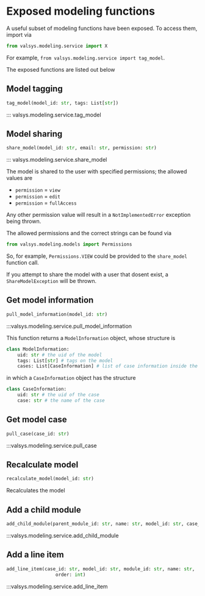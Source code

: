 # Exposed modeling functions
A useful subset of modeling functions have been exposed. To access them, import via
```python
from valsys.modeling.service import X
```
For example, `from valsys.modeling.service import tag_model`.

The exposed functions are listed out below

## Model tagging

```python
tag_model(model_id: str, tags: List[str])
```

::: valsys.modeling.service.tag_model

## Model sharing
```python
share_model(model_id: str, email: str, permission: str)
```
::: valsys.modeling.service.share_model

The model is shared to the user with specified permissions; the allowed values are

* `permission` = `view`
* `permission` = `edit`
* `permission` = `fullAccess`
  
Any other permission value will result in a `NotImplementedError` exception being thrown.

The allowed permissions and the correct strings can be found via
```python
from valsys.modeling.models import Permissions
```
So, for example, `Permissions.VIEW` could be provided to the `share_model` function call.

If you attempt to share the model with a user that dosent exist, a `ShareModelException` will be thrown.

## Get model information
```python                
pull_model_information(model_id: str)                
```
:::valsys.modeling.service.pull_model_information

This function returns a `ModelInformation` object, whose structure is
```python
class ModelInformation:
    uid: str # the uid of the model
    tags: List[str] # tags on the model
    cases: List[CaseInformation] # list of case information inside the model
```
in which a `CaseInformation` object has the structure
```python
class CaseInformation:
    uid: str # the uid of the case
    case: str # the name of the case
```



## Get model case
```python
pull_case(case_id: str)
```
:::valsys.modeling.service.pull_case

## Recalculate model
```python
recalculate_model(model_id: str)
```
Recalculates the model

## Add a child module
```python
add_child_module(parent_module_id: str, name: str, model_id: str, case_id: str) 
```
:::valsys.modeling.service.add_child_module


## Add a line item
```python
add_line_item(case_id: str, model_id: str, module_id: str, name: str,
                  order: int)                      
```
:::valsys.modeling.service.add_line_item